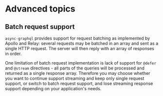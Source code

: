 # Advanced topics
## Batch request support
`async-graphql` provides support for request batching as implemented by Apollo and Relay: several requests may be batched in an array and sent as a single HTTP request. The server will then reply with an array of responses in order.

One limitation of batch request implementation is lack of support for `@defer` and `@stream` directives - all parts of the queries will be processed and returned as a single response array. Therefore you may choose whether you want to continue support streaming and keep only single request support, or switch to batch request support, and lose streaming response support depending on your application's needs.  
